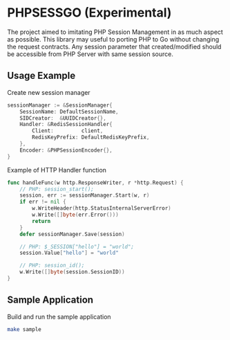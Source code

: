 # PHPSESSGO (Experimental)

The project aimed to imitating PHP Session Management in as much aspect as possible. This library may useful to porting PHP to Go without changing the request contracts. Any session parameter that created/modified should be accessible from PHP Server with same session source.

## Usage Example

Create new session manager
```go
sessionManager := &SessionManager{
	SessionName: DefaultSessionName,
	SIDCreator:  &UUIDCreator{},
	Handler: &RedisSessionHandler{
		Client:         client,
		RedisKeyPrefix: DefaultRedisKeyPrefix,
	},
	Encoder: &PHPSessionEncoder{},
}
```

Example of HTTP Handler function
```go
func handleFunc(w http.ResponseWriter, r *http.Request) {
	// PHP: session_start();
	session, err := sessionManager.Start(w, r)
	if err != nil {
		w.WriteHeader(http.StatusInternalServerError)
		w.Write([]byte(err.Error()))
		return
	}
	defer sessionManager.Save(session)

	// PHP: $_SESSION["hello"] = "world";
	session.Value["hello"] = "world"

	// PHP: session_id();
	w.Write([]byte(session.SessionID))
}
```

## Sample Application

Build and run the sample application
```bash
make sample
```